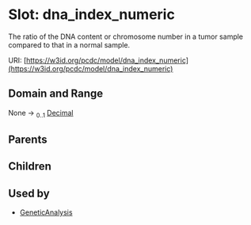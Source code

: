 
# Slot: dna_index_numeric


The ratio of the DNA content or chromosome number in a tumor sample compared to that in a normal sample.

URI: [https://w3id.org/pcdc/model/dna_index_numeric](https://w3id.org/pcdc/model/dna_index_numeric)


## Domain and Range

None &#8594;  <sub>0..1</sub> [Decimal](types/Decimal.md)

## Parents


## Children


## Used by

 * [GeneticAnalysis](GeneticAnalysis.md)
